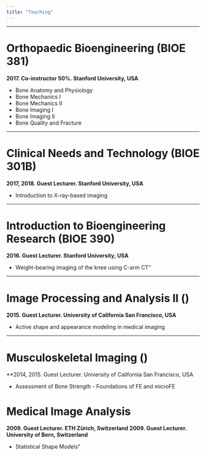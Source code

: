 ```yaml
--- 
title: "Teaching"
---
```



---


# Orthopaedic Bioengineering (BIOE 381) 
**2017. Co-instructor 50%. Stanford University, USA**

* Bone Anatomy and Physiology  
* Bone Mechanics I  
* Bone Mechanics II  
* Bone Imaging I  
* Bone Imaging II  
* Bone Quality and Fracture


---

# Clinical Needs and Technology (BIOE 301B)
**2017, 2018. Guest Lecturer. Stanford University, USA**

* Introduction to X-ray-based imaging


---


# Introduction to Bioengineering Research (BIOE 390)
**2016. Guest Lecturer. Stanford University, USA**

* Weight-bearing imaging of the knee using C-arm CT”

---

# Image Processing and Analysis II ()
**2015.	Guest Lecturer. University of California San Francisco, USA**

* Active shape and appearance modeling in medical imaging

---

# Musculoskeletal Imaging ()
**2014, 2015. Guest Lecturer. University of California San Francisco, USA

* Assessment of Bone Strength - Foundations of FE and microFE

# Medical Image Analysis
**2009. Guest Lecturer. ETH Zürich, Switzerland**
**2009. Guest Lecturer. University of Bern, Switzerland**

* Statistical Shape Models”
